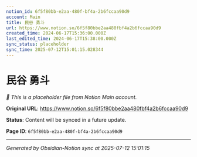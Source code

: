 ```yaml
---
notion_id: 6f5f80bb-e2aa-480f-bf4a-2b6fccaa90d9
account: Main
title: 民谷 勇斗
url: https://www.notion.so/6f5f80bbe2aa480fbf4a2b6fccaa90d9
created_time: 2024-06-17T15:36:00.000Z
last_edited_time: 2024-06-17T15:38:00.000Z
sync_status: placeholder
sync_time: 2025-07-12T15:01:15.028344
---
```


# 民谷 勇斗

*🔄 This is a placeholder file from Notion Main account.*

**Original URL**: https://www.notion.so/6f5f80bbe2aa480fbf4a2b6fccaa90d9

**Status**: Content will be synced in a future update.

**Page ID**: `6f5f80bb-e2aa-480f-bf4a-2b6fccaa90d9`

---

*Generated by Obsidian-Notion sync at 2025-07-12 15:01:15*
